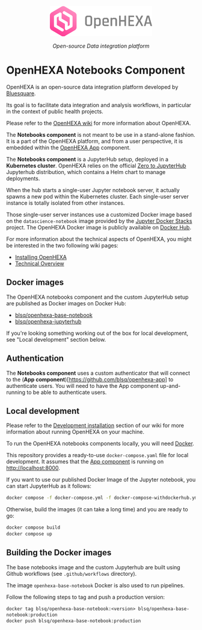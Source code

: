 <div align="center">
   <img alt="OpenHEXA Logo" src="https://raw.githubusercontent.com/BLSQ/openhexa-app/main/hexa/static/img/logo/logo_with_text_grey.svg" height="80">
</div>
<p align="center">
    <em>Open-source Data integration platform</em>
</p>

OpenHEXA Notebooks Component
============================

OpenHEXA is an open-source data integration platform developed by [Bluesquare](https://bluesquarehub.com).

Its goal is to facilitate data integration and analysis workflows, in particular in the context of public health
projects.

Please refer to the [OpenHEXA wiki](https://github.com/BLSQ/openhexa/wiki/Home) for more information about OpenHEXA.

The **Notebooks component** is not meant to be use in a stand-alone fashion. It is a part of the OpenHEXA platform, and
from a user perspective, it is embedded within the [OpenHEXA App](https://github.com/BLSQ/openhexa-app) component.

The **Notebooks component** is a JupyterHub setup, deployed in a **Kubernetes cluster**. OpenHEXA relies on the official
[Zero to JupyterHub](https://zero-to-jupyterhub.readthedocs.io/) Jupyterhub distribution, which contains a Helm chart
to manage deployments.

When the hub starts a single-user Jupyter notebook server, it actually spawns a new pod within the Kubernetes cluster.
Each single-user server instance is totally isolated from other instances.

Those single-user server instances use a customized Docker image based on the `datascience-notebook` image provided by
the [Jupyter Docker Stacks](https://github.com/jupyter/docker-stacks) project. The OpenHEXA Docker image is publicly
available on [Docker Hub](https://hub.docker.com/r/blsq/openhexa-jupyuter).

For more information about the technical aspects of OpenHEXA, you might be interested in the two following wiki pages:

- [Installing OpenHEXA](https://github.com/BLSQ/openhexa/wiki/Installation-instructions)
- [Technical Overview](https://github.com/BLSQ/openhexa/wiki/Technical-overview)

Docker images
-------------

The OpenHEXA notebooks component and the custom JupyterHub setup are published as Docker images on Docker Hub:
- [blsq/openhexa-base-notebook](https://hub.docker.com/r/blsq/openhexa-base-notebook)
- [blsq/openhexa-jupyterhub](https://hub.docker.com/r/blsq/openhexa-base-notebook)

If you're looking something working out of the box for local development, see "Local development" section below.

Authentication
--------------

The **Notebooks component** uses a custom authenticator that will connect to the 
(**App component**)[https://github.com/blsq/openhexa-app] to authenticate users. You will need to have the App 
component up-and-running to be able to authenticate users.

Local development
-----------------

Please refer to the
[Development installation](https://github.com/BLSQ/openhexa/wiki/Installation-instructions#development-installation)
section of our wiki for more information about running OpenHEXA on your machine.

To run the OpenHEXA notebooks components locally, you will need [Docker](https://www.docker.com/).

This repository provides a ready-to-use `docker-compose.yaml` file for local development. It assumes that the 
[App component](https://github.com/blsq/openhexa-app) is running on [http://localhost:8000](http://localhost:8000).

If you want to use our published Docker Image of the Jupyter notebook, you can
start JupyterHub as it follows:

```bash
docker compose -f docker-compose.yml -f docker-compose-withdockerhub.yml up
```

Otherwise, build the images (it can take a long time) and you are ready to go:

```bash
docker compose build
docker compose up
```

Building the Docker images
--------------------------

The base notebooks image and the custom Jupyterhub are built using Github workflows (see `.github/workflows` directory).

The image `openhexa-base-notebook` Docker is also used to run pipelines.

Follow the following steps to tag and push a production version:

```shell
docker tag blsq/openhexa-base-notebook:<version> blsq/openhexa-base-notebook:production
docker push blsq/openhexa-base-notebook:production
```
